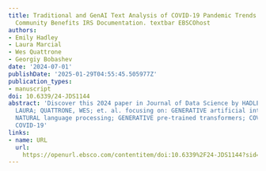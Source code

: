 ```yaml
---
title: Traditional and GenAI Text Analysis of COVID-19 Pandemic Trends in Hospital
  Community Benefits IRS Documentation. textbar EBSCOhost
authors:
- Emily Hadley
- Laura Marcial
- Wes Quattrone
- Georgiy Bobashev
date: '2024-07-01'
publishDate: '2025-01-29T04:55:45.505977Z'
publication_types:
- manuscript
doi: 10.6339/24-JDS1144
abstract: 'Discover this 2024 paper in Journal of Data Science by HADLEY, EMILY; MARCIAL,
  LAURA; QUATTRONE, WES; et. al. focusing on: GENERATIVE artificial intelligence;
  NATURAL language processing; GENERATIVE pre-trained transformers; COVID-19 pandemic;
  COVID-19'
links:
- name: URL
  url: 
    https://openurl.ebsco.com/contentitem/doi:10.6339%2F24-JDS1144?sid=ebsco:plink:crawler&id=ebsco:doi:10.6339%2F24-JDS1144
---
```

